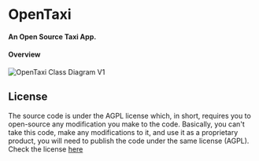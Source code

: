 # OpenTaxi

#### An Open Source Taxi App.
#### Overview
![OpenTaxi Class Diagram V1](https://raw.githubusercontent.com/sitatec/OpenTaxi/main/diagrams/images/class_digram.png)

## License
The source code is under the AGPL license which, in short, requires you to open-source any modification you make to the code.
Basically, you can't take this code, make any modifications to it, and use it as a proprietary product, you will need to publish the code under the same license (AGPL).
Check the license [here](https://github.com/sitatec/OpenTaxi/blob/main/LICENSE)

